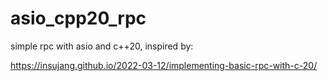 # asio_cpp20_rpc
simple rpc with asio and c++20, inspired by:

https://insujang.github.io/2022-03-12/implementing-basic-rpc-with-c-20/


